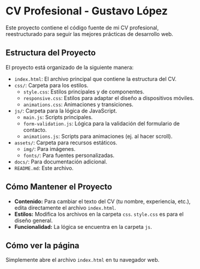 # CV Profesional - Gustavo López

Este proyecto contiene el código fuente de mi CV profesional, reestructurado para seguir las mejores prácticas de desarrollo web.

## Estructura del Proyecto

El proyecto está organizado de la siguiente manera:

- `index.html`: El archivo principal que contiene la estructura del CV.
- `css/`: Carpeta para los estilos.
  - `style.css`: Estilos principales y de componentes.
  - `responsive.css`: Estilos para adaptar el diseño a dispositivos móviles.
  - `animations.css`: Animaciones y transiciones.
- `js/`: Carpeta para la lógica de JavaScript.
  - `main.js`: Scripts principales.
  - `form-validation.js`: Lógica para la validación del formulario de contacto.
  - `animations.js`: Scripts para animaciones (ej. al hacer scroll).
- `assets/`: Carpeta para recursos estáticos.
  - `img/`: Para imágenes.
  - `fonts/`: Para fuentes personalizadas.
- `docs/`: Para documentación adicional.
- `README.md`: Este archivo.

## Cómo Mantener el Proyecto

- **Contenido:** Para cambiar el texto del CV (tu nombre, experiencia, etc.), edita directamente el archivo `index.html`.
- **Estilos:** Modifica los archivos en la carpeta `css`. `style.css` es para el diseño general.
- **Funcionalidad:** La lógica se encuentra en la carpeta `js`.

## Cómo ver la página

Simplemente abre el archivo `index.html` en tu navegador web.